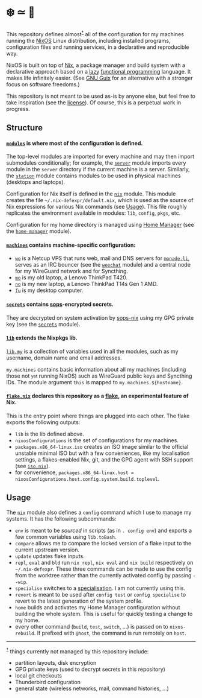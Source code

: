 # ❄️ ≃ 💙

This repository defines almost<sup id=top-almost>[†](#almost)</sup> all of the
configuration for my machines running the [NixOS](https://nixos.org/) Linux
distribution, including installed programs, configuration files and running
services, in a declarative and reproducible way.

NixOS is built on top of [Nix](https://nixos.org/manual/nix/stable/#chap-introduction),
a package manager and build system with a declarative approach based on a
[lazy](https://en.wikipedia.org/wiki/Lazy_evaluation)
[functional programming](https://en.wikipedia.org/wiki/Functional_programming)
language. It makes life infinitely easier. (See [GNU Guix](https://guix.gnu.org/)
for an alternative with a stronger focus on software freedoms.)

This repository is not meant to be used as-is by anyone else, but feel free to take
inspiration (see the [license](https://github.com/ncfavier/config/blob/main/LICENSE)).
Of course, this is a perpetual work in progress.

## Structure

#### [`modules`](https://github.com/ncfavier/config/tree/main/modules) is where most of the configuration is defined.

The top-level modules are imported for every machine and may then import submodules conditionally;
for example, the [`server`](https://github.com/ncfavier/config/blob/main/modules/server/default.nix)
module imports every module in the `server` directory if the current machine is
a server. Similarly, the [`station`](https://github.com/ncfavier/config/blob/main/modules/station/default.nix)
module contains modules to be used in physical machines (desktops and laptops).

Configuration for Nix itself is defined in the [`nix`](https://github.com/ncfavier/config/blob/main/modules/nix.nix) module.
This module creates the file `~/.nix-defexpr/default.nix`, which is used as the
source of Nix expressions for various Nix commands (see [Usage](#usage)).
This file roughly replicates the environment available in modules: `lib`, `config`, `pkgs`, etc.

Configuration for my home directory is managed using [Home Manager](https://github.com/nix-community/home-manager)
(see the [`home-manager`](https://github.com/ncfavier/config/blob/main/modules/home-manager.nix) module).

#### [`machines`](https://github.com/ncfavier/config/tree/main/machines) contains machine-specific configuration:

- [`wo`](https://github.com/ncfavier/config/blob/main/machines/wo.nix) is a
  Netcup VPS that runs web, mail and DNS servers for [`monade.li`](https://monade.li),
  serves as an IRC bouncer (see the [`weechat`](https://github.com/ncfavier/config/blob/main/modules/server/weechat/default.nix) module)
  and a central node for my WireGuard network and for Syncthing.
- [`mo`](https://github.com/ncfavier/config/blob/main/machines/mo.nix) is my
  old laptop, a Lenovo ThinkPad T420.
- [`no`](https://github.com/ncfavier/config/blob/main/machines/no.nix) is my
  new laptop, a Lenovo ThinkPad T14s Gen 1 AMD.
- [`fu`](https://github.com/ncfavier/config/blob/main/machines/fu.nix) is my
  desktop computer.

#### [`secrets`](https://github.com/ncfavier/config/tree/main/secrets) contains [sops](https://github.com/mozilla/sops)-encrypted secrets.

They are decrypted on system activation by [sops-nix](https://github.com/Mic92/sops-nix)
using my GPG private key (see the [`secrets`](https://github.com/ncfavier/config/blob/main/modules/secrets.nix) module).

#### [`lib`](https://github.com/ncfavier/config/blob/main/lib/default.nix) extends the Nixpkgs lib.

[`lib.my`](https://github.com/ncfavier/config/blob/main/lib/my.nix) is a collection
of variables used in all the modules, such as my username, domain name and
email addresses.

`my.machines` contains basic information about all my machines (including those
not <small>yet</small> running NixOS) such as WireGuard public keys and Syncthing IDs.
The module argument `this` is mapped to `my.machines.${hostname}`.

#### [`flake.nix`](https://github.com/ncfavier/config/blob/main/flake.nix) declares this repository as a [flake](https://github.com/tweag/rfcs/blob/flakes/rfcs/0049-flakes.md), an experimental feature of Nix.

This is the entry point where things are plugged into each other. The flake
exports the following outputs:
- `lib` is the lib defined above.
- `nixosConfigurations` is the set of configurations for my machines.
- `packages.x86_64-linux.iso` creates an ISO image similar to the official
  unstable minimal ISO but with a few conveniences, like my localisation settings,
  a flakes-enabled Nix, git, and the GPG agent with SSH support
  (see [`iso.nix`](https://github.com/ncfavier/config/blob/main/iso.nix)).
- for convenience, `packages.x86_64-linux.host = nixosConfigurations.host.config.system.build.toplevel`.

## Usage

The [`nix`](https://github.com/ncfavier/config/blob/main/modules/nix.nix)
module also defines a `config` command which I use to manage my systems. It has the
following subcommands:

- `env` is meant to be *sourced* in scripts (as in `. config env`) and exports
  a few common variables using `lib.toBash`.
- `compare` allows me to compare the locked version of a flake input to the current upstream version.
- `update` updates flake inputs.
- `repl`, `eval` and `bld` run `nix repl`, `nix eval` and `nix build` respectively on `~/.nix-defexpr`. These three commands can be made to use the config from the worktree rather than the currently activated config by passing `--wip`.
- `specialise` switches to a [specialisation](https://nixos.org/manual/nixos/unstable/options.html#opt-specialisation). I am not currently using this.
- `revert` is meant to be used after `config test` or `config specialise` to revert to the latest generation of the system profile.
- `home` builds and activates my Home Manager configuration without building the whole
  system. This is useful for quickly testing a change to my home.
- every other command (`build`, `test`, `switch`, …) is passed on to `nixos-rebuild`.
  If prefixed with `@host`, the command is run remotely on `host`.

---------------

<sup id=almost>[†](#top-almost)</sup> things currently not managed by this repository include:
- partition layouts, disk encryption
- GPG private keys (used to decrypt secrets in this repository)
- local git checkouts
- Thunderbird configuration
- general state (wireless networks, mail, command histories, …)
